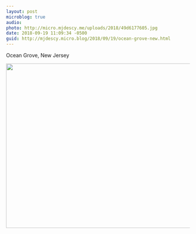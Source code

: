```yaml
---
layout: post
microblog: true
audio: 
photo: http://micro.mjdescy.me/uploads/2018/49d6177605.jpg
date: 2018-09-19 11:09:34 -0500
guid: http://mjdescy.micro.blog/2018/09/19/ocean-grove-new.html
---
```

Ocean Grove, New Jersey

<img src="http://micro.mjdescy.me/uploads/2018/49d6177605.jpg" width="600" height="450" />
